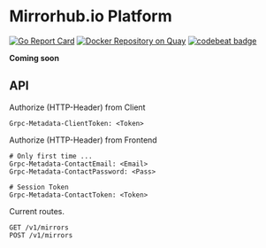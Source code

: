 # Mirrorhub.io Platform

[![Go Report Card](https://goreportcard.com/badge/github.com/mirrorhub-io/platform)](https://goreportcard.com/report/github.com/mirrorhub-io/platform)
[![Docker Repository on Quay](https://quay.io/repository/mirrorhub/platform/status "Docker Repository on Quay")](https://quay.io/repository/mirrorhub/platform)
[![codebeat badge](https://codebeat.co/badges/605c5d37-6f31-44c9-afeb-a0833251b930)](https://codebeat.co/projects/github-com-mirrorhub-io-platform)

**Coming soon**

## API

Authorize (HTTP-Header) from Client

```
Grpc-Metadata-ClientToken: <Token>
```

Authorize (HTTP-Header) from Frontend

```
# Only first time ...
Grpc-Metadata-ContactEmail: <Email>
Grpc-Metadata-ContactPassword: <Pass>

# Session Token
Grpc-Metadata-ContactToken: <Token>
```

Current routes.

```
GET /v1/mirrors
POST /v1/mirrors
```

